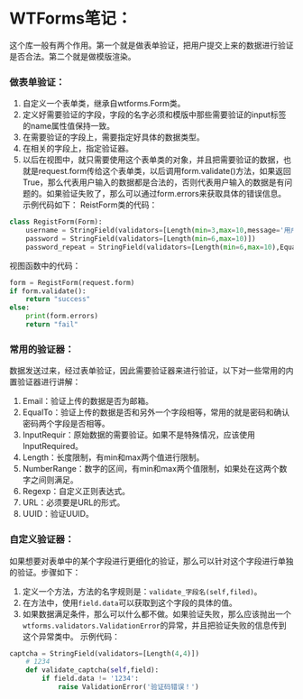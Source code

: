 # WTForms笔记：
这个库一般有两个作用。第一个就是做表单验证，把用户提交上来的数据进行验证是否合法。第二个就是做模版渲染。

### 做表单验证：
1. 自定义一个表单类，继承自wtforms.Form类。
2. 定义好需要验证的字段，字段的名字必须和模版中那些需要验证的input标签的name属性值保持一致。
3. 在需要验证的字段上，需要指定好具体的数据类型。
4. 在相关的字段上，指定验证器。
5. 以后在视图中，就只需要使用这个表单类的对象，并且把需要验证的数据，也就是request.form传给这个表单类，以后调用form.validate()方法，如果返回True，那么代表用户输入的数据都是合法的，否则代表用户输入的数据是有问题的。如果验证失败了，那么可以通过form.errors来获取具体的错误信息。
示例代码如下：
ReistForm类的代码：
```python
class RegistForm(Form):
    username = StringField(validators=[Length(min=3,max=10,message='用户名长度必须在3到10位之间')])
    password = StringField(validators=[Length(min=6,max=10)])
    password_repeat = StringField(validators=[Length(min=6,max=10),EqualTo("password")])
```
视图函数中的代码：
```python
form = RegistForm(request.form)
if form.validate():
    return "success"
else:
    print(form.errors)
    return "fail"
```


### 常用的验证器：
数据发送过来，经过表单验证，因此需要验证器来进行验证，以下对一些常用的内置验证器进行讲解：
1. Email：验证上传的数据是否为邮箱。
2. EqualTo：验证上传的数据是否和另外一个字段相等，常用的就是密码和确认密码两个字段是否相等。
3. InputRequir：原始数据的需要验证。如果不是特殊情况，应该使用InputRequired。
3. Length：长度限制，有min和max两个值进行限制。
4. NumberRange：数字的区间，有min和max两个值限制，如果处在这两个数字之间则满足。
5. Regexp：自定义正则表达式。
6. URL：必须要是URL的形式。
7. UUID：验证UUID。

### 自定义验证器：
如果想要对表单中的某个字段进行更细化的验证，那么可以针对这个字段进行单独的验证。步骤如下：
1. 定义一个方法，方法的名字规则是：`validate_字段名(self,filed)`。
2. 在方法中，使用`field.data`可以获取到这个字段的具体的值。
3. 如果数据满足条件，那么可以什么都不做。如果验证失败，那么应该抛出一个`wtforms.validators.ValidationError`的异常，并且把验证失败的信息传到这个异常类中。
示例代码：
```python
captcha = StringField(validators=[Length(4,4)])
    # 1234
    def validate_captcha(self,field):
        if field.data != '1234':
            raise ValidationError('验证码错误！')
```